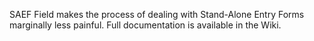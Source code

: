 SAEF Field makes the process of dealing with Stand-Alone Entry Forms marginally less painful. Full documentation is available in the Wiki.
